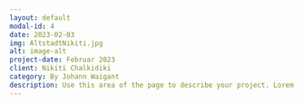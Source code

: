```yaml
---
layout: default
modal-id: 4
date: 2023-02-03
img: AltstadtNikiti.jpg
alt: image-alt
project-date: Februar 2023
client: Nikiti Chalkidiki
category: By Johann Waigant
description: Use this area of the page to describe your project. Lorem ipsum dolor sit amet, consectetur adipisicing elit. Mollitia neque assumenda ipsam nihil, molestias magnam, recusandae quos quis inventore quisquam velit asperiores, vitae? Reprehenderit soluta, eos quod consequuntur itaque. Nam.
---
```

